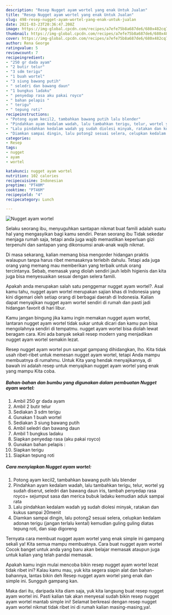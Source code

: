 ```yaml
---
description: "Resep Nugget ayam wortel yang enak Untuk Jualan"
title: "Resep Nugget ayam wortel yang enak Untuk Jualan"
slug: 498-resep-nugget-ayam-wortel-yang-enak-untuk-jualan
date: 2021-03-23T20:36:47.208Z
image: https://img-global.cpcdn.com/recipes/a7efe75b8a687de6/680x482cq70/nugget-ayam-wortel-foto-resep-utama.jpg
thumbnail: https://img-global.cpcdn.com/recipes/a7efe75b8a687de6/680x482cq70/nugget-ayam-wortel-foto-resep-utama.jpg
cover: https://img-global.cpcdn.com/recipes/a7efe75b8a687de6/680x482cq70/nugget-ayam-wortel-foto-resep-utama.jpg
author: Rena George
ratingvalue: 5
reviewcount: 7
recipeingredient:
- "250 gr dada ayam"
- "2 butir telur"
- "3 sdm terigu"
- "1 buah wortel"
- "3 siung bawang putih"
- " seledri dan bawang daun"
- "1 bungkus ladaku"
- " penyedap rasa aku pakai royco"
- " bahan pelapis "
- " terigu"
- " tepung roti"
recipeinstructions:
- "Potong ayam kecil2, tambahkan bawang putih lalu blender"
- "Pindahkan ayam kedalam wadah, lalu tambahkan terigu, telur, wortel yg sudah diserut, seledri dan bawang daun iris, tambah penyedap rasa royco+ sejumput sasa dan merica bubuk ladaku kemudian aduk sampai rata"
- "Lalu pindahkan kedalam wadah yg sudah diolesi minyak, ratakan dan kukus sampai 20menit"
- "Diamkan sampai dingin, lalu potong2 sesuai selera, celupkan kedalam adonan terigu (jangan terlalu kental) kemudian guling guling diatas tepung roti, dan siap digoreng"
categories:
- Resep
tags:
- nugget
- ayam
- wortel

katakunci: nugget ayam wortel 
nutrition: 102 calories
recipecuisine: Indonesian
preptime: "PT40M"
cooktime: "PT46M"
recipeyield: "4"
recipecategory: Lunch

---
```



![Nugget ayam wortel](https://img-global.cpcdn.com/recipes/a7efe75b8a687de6/680x482cq70/nugget-ayam-wortel-foto-resep-utama.jpg)

Selaku seorang ibu, menyuguhkan santapan nikmat buat famili adalah suatu hal yang mengasyikan bagi kamu sendiri. Peran seorang ibu Tidak sekedar menjaga rumah saja, tetapi anda juga wajib memastikan keperluan gizi terpenuhi dan santapan yang dikonsumsi anak-anak wajib nikmat.

Di masa  sekarang, kalian memang bisa mengorder hidangan praktis walaupun tanpa harus ribet memasaknya terlebih dahulu. Tetapi ada juga orang yang memang mau memberikan yang terbaik untuk orang tercintanya. Sebab, memasak yang diolah sendiri jauh lebih higienis dan kita juga bisa menyesuaikan sesuai dengan selera famili. 



Apakah anda merupakan salah satu penggemar nugget ayam wortel?. Asal kamu tahu, nugget ayam wortel merupakan sajian khas di Indonesia yang kini digemari oleh setiap orang di berbagai daerah di Indonesia. Kalian dapat menyajikan nugget ayam wortel sendiri di rumah dan pasti jadi hidangan favorit di hari libur.

Kamu jangan bingung jika kamu ingin memakan nugget ayam wortel, lantaran nugget ayam wortel tidak sukar untuk dicari dan kamu pun bisa mengolahnya sendiri di tempatmu. nugget ayam wortel bisa diolah lewat beragam cara. Kini ada banyak sekali resep modern yang menjadikan nugget ayam wortel semakin lezat.

Resep nugget ayam wortel pun sangat gampang dihidangkan, lho. Kita tidak usah ribet-ribet untuk memesan nugget ayam wortel, tetapi Anda mampu membuatnya di rumahmu. Untuk Kita yang hendak menyajikannya, di bawah ini adalah resep untuk menyajikan nugget ayam wortel yang enak yang mampu Kita coba.

<!--inarticleads1-->

##### Bahan-bahan dan bumbu yang digunakan dalam pembuatan Nugget ayam wortel:

1. Ambil 250 gr dada ayam
1. Ambil 2 butir telur
1. Sediakan 3 sdm terigu
1. Gunakan 1 buah wortel
1. Sediakan 3 siung bawang putih
1. Ambil  seledri dan bawang daun
1. Ambil 1 bungkus ladaku
1. Siapkan  penyedap rasa (aku pakai royco)
1. Gunakan  bahan pelapis :
1. Siapkan  terigu
1. Siapkan  tepung roti




<!--inarticleads2-->

##### Cara menyiapkan Nugget ayam wortel:

1. Potong ayam kecil2, tambahkan bawang putih lalu blender
1. Pindahkan ayam kedalam wadah, lalu tambahkan terigu, telur, wortel yg sudah diserut, seledri dan bawang daun iris, tambah penyedap rasa royco+ sejumput sasa dan merica bubuk ladaku kemudian aduk sampai rata
1. Lalu pindahkan kedalam wadah yg sudah diolesi minyak, ratakan dan kukus sampai 20menit
1. Diamkan sampai dingin, lalu potong2 sesuai selera, celupkan kedalam adonan terigu (jangan terlalu kental) kemudian guling guling diatas tepung roti, dan siap digoreng




Ternyata cara membuat nugget ayam wortel yang enak simple ini gampang sekali ya! Kita semua mampu membuatnya. Cara buat nugget ayam wortel Cocok banget untuk anda yang baru akan belajar memasak ataupun juga untuk kalian yang telah pandai memasak.

Apakah kamu ingin mulai mencoba bikin resep nugget ayam wortel lezat tidak ribet ini? Kalau kamu mau, yuk kita segera siapin alat dan bahan-bahannya, lantas bikin deh Resep nugget ayam wortel yang enak dan simple ini. Sungguh gampang kan. 

Maka dari itu, daripada kita diam saja, yuk kita langsung buat resep nugget ayam wortel ini. Pasti kalian tak akan menyesal sudah bikin resep nugget ayam wortel mantab simple ini! Selamat berkreasi dengan resep nugget ayam wortel nikmat tidak ribet ini di rumah kalian masing-masing,ya!.

